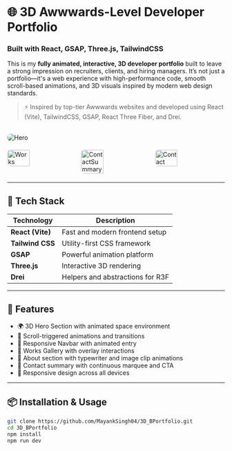 # 🌐 3D Awwwards-Level Developer Portfolio

### Built with React, GSAP, Three.js, TailwindCSS

This is my **fully animated, interactive, 3D developer portfolio** built to leave a strong impression on recruiters, clients, and hiring managers. It’s not just a portfolio—it's a web experience with high-performance code, smooth scroll-based animations, and 3D visuals inspired by modern web design standards.

> ⚡ Inspired by top-tier Awwwards websites and developed using React (Vite), TailwindCSS, GSAP, React Three Fiber, and Drei.

<br/>

<div>
  <img src="https://github.com/user-attachments/assets/4eaf9399-fd02-4a90-83f7-2b5a361bc032" alt="Hero" style="border-radius: 8px;"/>
  <div style="display: flex; justify-content: space-between; margin: 20px 0;">
    <img src="https://github.com/user-attachments/assets/155bf742-b24f-4119-89f4-87e6d88c8f53" alt="Works" style="width: 32%; border-radius: 8px;"/>
    <img src="https://github.com/user-attachments/assets/f22b9749-85ed-434f-a5f6-df1f8e221103" alt="ContactSummary" style="width: 32%; border-radius: 8px;"/>
    <img src="https://github.com/user-attachments/assets/3e473322-b96a-433b-aec5-ece9bab25795" alt="Contact" style="width: 32%; border-radius: 8px;"/>
  </div>
</div>

---

## 🚀 Tech Stack

| Technology       | Description                             |
| ---------------- | --------------------------------------- |
| **React (Vite)** | Fast and modern frontend setup          |
| **Tailwind CSS** | Utility-first CSS framework             |
| **GSAP**         | Powerful animation platform             |
| **Three.js**     | Interactive 3D rendering                |
| **Drei**         | Helpers and abstractions for R3F        |

---

## 📁 Features

- 🌍 3D Hero Section with animated space environment
- 🎯 Scroll-triggered animations and transitions
- 📱 Responsive Navbar with animated entry
- 📸 Works Gallery with overlay interactions
- 🧠 About section with typewriter and image clip animations
- 💌 Contact summary with continuous marquee and CTA
- 🧩 Responsive design across all devices

---

## 📦 Installation & Usage

```bash
git clone https://github.com/MayankSingh04/3D_BPortfolio.git
cd 3D_BPortfolio
npm install
npm run dev
